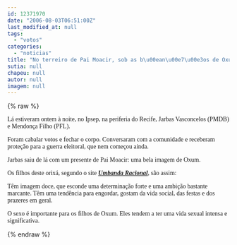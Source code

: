 ```yaml
---
id: 12371970
date: "2006-08-03T06:51:00Z"
last_modified_at: null
tags:
  - "votos"
categories:
  - "noticias"
title: "No terreiro de Pai Moacir, sob as b\u00ean\u00e7\u00e3os de Oxum"
sutia: null
chapeu: null
autor: null
imagem: null
---
```

{% raw %}
<p><span style="font-family: Verdana;">L&aacute; estiveram ontem &agrave; noite, no Ipsep, na periferia do Recife, Jarbas Vasconcelos (PMDB) e Mendon&ccedil;a Filho (PFL). </span></p>
<p><span style="font-family: Verdana;">Foram cabalar votos e fechar o corpo. Conversaram com a comunidade e receberam prote&ccedil;&atilde;o para a guerra eleitoral, que nem come&ccedil;ou ainda.</span></p>
<p><span style="font-family: Verdana;">Jarbas saiu de l&aacute; com um presente de Pai Moacir: uma bela imagem de Oxum. </span></p>
<p><span style="font-family: Verdana;">Os filhos deste orix&aacute;, segundo o site <strong><em><a href="https://www.umbandaracional.com.br/oxum.html" target="_blank" rel="noopener noreferrer">Umbanda Racional</a></em></strong>, s&atilde;o assim:</span></p>
<p><span style="font-family: ';"><span style="font-family: Verdana;">T&ecirc;m imagem doce, que esconde uma determina&ccedil;&atilde;o forte e uma ambi&ccedil;&atilde;o bastante marcante. T&ecirc;m uma tend&ecirc;ncia para engordar, gostam da vida social, das festas e dos prazeres em geral. </span></span></p>
<p><span style="font-family: Verdana;">O sexo &eacute; importante para os filhos de Oxum. Eles tendem a ter uma vida sexual intensa e significativa.</span></p>
{% endraw %}